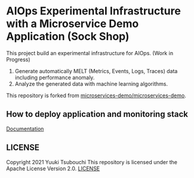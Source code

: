 # AIOps Experimental Infrastructure with a Microservice Demo Application (Sock Shop)

This project build an experimental infrastructure for AIOps. (Work in Progress)

1. Generate automatically MELT (Metrics, Events, Logs, Traces) data including performance anomaly.
2. Analyze the generated data with machine learning algorithms.

This repository is forked from [microservices-demo/microservices-demo](https://github.com/microservices-demo/microservices-demo).

## How to deploy application and monitoring stack

[Documentation](./manifests/README.md)

## LICENSE

Copyright 2021 Yuuki Tsubouchi
This repository is licensed under the Apache License Version 2.0. [LICENSE](./LICENSE)
